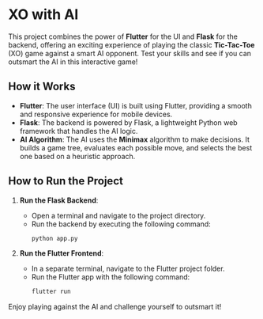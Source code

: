# XO with AI

This project combines the power of **Flutter** for the UI and **Flask** for the backend, offering an exciting experience of playing the classic **Tic-Tac-Toe** (XO) game against a smart AI opponent. Test your skills and see if you can outsmart the AI in this interactive game!

## How it Works

- **Flutter**: The user interface (UI) is built using Flutter, providing a smooth and responsive experience for mobile devices.
- **Flask**: The backend is powered by Flask, a lightweight Python web framework that handles the AI logic.
- **AI Algorithm**: The AI uses the **Minimax** algorithm to make decisions. It builds a game tree, evaluates each possible move, and selects the best one based on a heuristic approach.

## How to Run the Project

1. **Run the Flask Backend**:
   - Open a terminal and navigate to the project directory.
   - Run the backend by executing the following command:
     ```bash
     python app.py
     ```

2. **Run the Flutter Frontend**:
   - In a separate terminal, navigate to the Flutter project folder.
   - Run the Flutter app with the following command:
     ```bash
     flutter run
     ```

Enjoy playing against the AI and challenge yourself to outsmart it!
